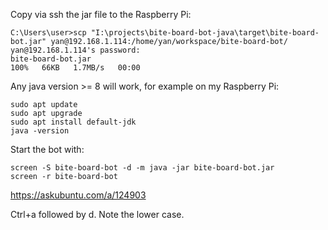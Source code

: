 Copy via ssh the jar file to the Raspberry Pi:

```shell
C:\Users\user>scp "I:\projects\bite-board-bot-java\target\bite-board-bot.jar" yan@192.168.1.114:/home/yan/workspace/bite-board-bot/
yan@192.168.1.114's password:
bite-board-bot.jar                                                                    100%   66KB   1.7MB/s   00:00
```

Any java version >= 8 will work, for example on my Raspberry Pi:

```shell
sudo apt update
sudo apt upgrade
sudo apt install default-jdk
java -version
```

Start the bot with:

```shell
screen -S bite-board-bot -d -m java -jar bite-board-bot.jar
screen -r bite-board-bot
```

https://askubuntu.com/a/124903

Ctrl+a followed by d. Note the lower case.
